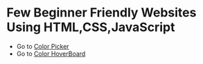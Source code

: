 # Few Beginner Friendly Websites Using HTML,CSS,JavaScript
<ul>
 <li> Go to <a target="blank" href="https://pickrandomcolor.netlify.app">Color Picker</a> </li>
 <li> Go to <a target="blank" href="https://hoverforcolor.netlify.app">Color HoverBoard</a> </li>
</ul>  
